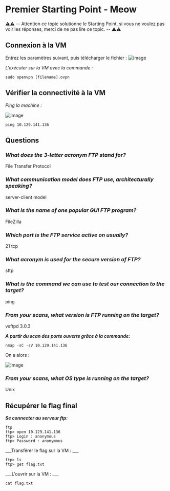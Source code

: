 # Premier Starting Point - Meow

⚠️⚠️ -- Attention ce topic solutionne le Starting Point, si vous ne voulez pas voir les réponses, merci de ne pas lire ce topic. -- ⚠️⚠️

## Connexion à la VM

Entrez les paramètres suivant, puis télécharger le fichier : 
![image](https://user-images.githubusercontent.com/81636746/171740588-d8eb4e60-0d0b-488f-8efa-bc3ae59d5324.png)

*L'exécuter sur la VM avec la commande :*

```
sudo openvpn [filename].ovpn
```

## Vérifier la connectivité à la VM

*Ping la machine :*

![image](https://user-images.githubusercontent.com/81636746/171741280-3ab6b61e-42d7-41d1-8809-84e0cd036670.png)

```
ping 10.129.141.136
```

## Questions

### ___What does the 3-letter acronym FTP stand for?___
File Transfer Protocol

### ___What communication model does FTP use, architecturally speaking?___ 
server-client model

### ___What is the name of one popular GUI FTP program?___
FileZilla

### ___Which port is the FTP service active on usually?___ 
21 tcp

### ___What acronym is used for the secure version of FTP?___ 
sftp

### ___What is the command we can use to test our connection to the target?___ 
ping

### ___From your scans, what version is FTP running on the target?___ 
vsftpd 3.0.3 

___A partir du scan des ports ouverts grâce à la commande:___
```
nmap -sC -sV 10.129.141.136
```

On a alors :

![image](https://user-images.githubusercontent.com/81636746/171954297-c9faefa2-0ffd-42ac-a18a-2b4f2738ca4d.png)

### ___From your scans, what OS type is running on the target?___ 
Unix

## Récupérer le flag final
___Se connecter au serveur ftp:___
```
ftp
ftp> open 10.129.141.136
ftp> Login : anonymous
ftp> Password : anonymous
```

___Transférer le flag sur la VM : ___
```
ftp> ls
ftp> get flag.txt
```

___L'ouvrir sur la VM : ___
```
cat flag.txt
```
